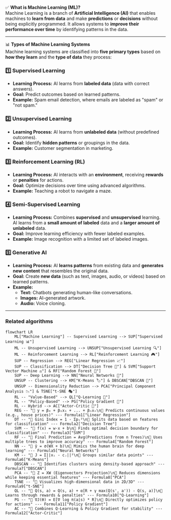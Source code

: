 ✅ **What is Machine Learning (ML)?**  
Machine Learning is a branch of **Artificial Intelligence (AI)** that enables machines to **learn from data** and make **predictions** or **decisions** without being explicitly programmed. It allows systems to **improve their performance over time** by identifying patterns in the data.  

---

📊 **Types of Machine Learning Systems**  
Machine learning systems are classified into **five primary types** based on **how they learn** and the **type of data** they process:

### 1️⃣ **Supervised Learning**  
- **Learning Process:** AI learns from **labeled data** (data with correct answers).  
- **Goal:** Predict outcomes based on learned patterns.  
- **Example:** Spam email detection, where emails are labeled as "spam" or "not spam."  

### 2️⃣ **Unsupervised Learning**  
- **Learning Process:** AI learns from **unlabeled data** (without predefined outcomes).  
- **Goal:** Identify **hidden patterns** or groupings in the data.  
- **Example:** Customer segmentation in marketing.  

### 3️⃣ **Reinforcement Learning (RL)**  
- **Learning Process:** AI interacts with an **environment**, receiving **rewards** or **penalties** for actions.  
- **Goal:** Optimize decisions over time using advanced algorithms.  
- **Example:** Teaching a robot to navigate a maze.  

### 4️⃣ **Semi-Supervised Learning**  
- **Learning Process:** Combines **supervised** and **unsupervised** learning. AI learns from a **small amount of labeled** data and a **larger amount of unlabeled** data.  
- **Goal:** Improve learning efficiency with fewer labeled examples.  
- **Example:** Image recognition with a limited set of labeled images.  

### 5️⃣ **Generative AI**  
- **Learning Process:** AI **learns patterns** from existing data and **generates new content** that resembles the original data.  
- **Goal:** Create **new data** (such as text, images, audio, or videos) based on learned patterns.  
- **Example:**  
   - **Text:** Chatbots generating human-like conversations.  
   - **Images:** AI-generated artwork.  
   - **Audio:** Voice cloning.  

---

### **Related algorithms**
```mermaid
flowchart LR
    ML["Machine Learning"] -- Supervised Learning --> SUP["Supervised Learning 📊"]
    ML -- Unsupervised Learning --> UNSUP["Unsupervised Learning 🔍"]
    ML -- Reinforcement Learning --> RL["Reinforcement Learning 🎮"]
    SUP -- Regression --> REG["Linear Regression 📈"]
    SUP -- Classification --> DT["Decision Tree 🌳"] & SVM["Support Vector Machine ⚖️"] & RF["Random Forest 🌲"]
    SUP -- Deep Learning --> NN["Neural Networks 🧠"]
    UNSUP -- Clustering --> KM["K-Means 🏷️"] & DBSCAN["DBSCAN 🔬"]
    UNSUP -- Dimensionality Reduction --> PCA["Principal Component Analysis 📉"] & TSNE["t-SNE 🎭"]
    RL -- "Value-Based" --> QL["Q-Learning 🎲"]
    RL -- "Policy-Based" --> PG["Policy Gradient 🎯"]
    RL -- Hybrid --> AC["Actor-Critic 🔄"]
    REG -- "🔢 y = β₀ + β₁x₁ + ... + βₙxₙ\n📌 Predicts continuous values (e.g., house prices)" --- Formula1["Linear Regression"]
    DT -- "🔢 Gini Index = 1 - Σpᵢ²\n📌 Splits data based on features for classification" --- Formula2["Decision Tree"]
    SVM -- "🔢 f(x) = w·x + b\n📌 Finds optimal decision boundary for classification" --- Formula3["SVM"]
    RF -- "🔢 Final Prediction = Avg(Predictions from n Trees)\n📌 Uses multiple trees to improve accuracy" --- Formula4["Random Forest"]
    NN -- "🔢 ŷ = σ(WX + b)\n📌 Mimics the human brain for deep learning" --- Formula5["Neural Networks"]
    KM -- "🔢 J = Σ||xᵢ - cⱼ||²\n📌 Groups similar data points" --- Formula6["K-Means"]
    DBSCAN -- "📌 Identifies clusters using density-based approach" --- Formula7["DBSCAN"]
    PCA -- "🔢 Z = XW (Eigenvectors Projection)\n📌 Reduces dimensions while keeping essential features" --- Formula8["PCA"]
    TSNE -- "📌 Visualizes high-dimensional data in 2D/3D" --- Formula9["t-SNE"]
    QL -- "🔢 Q(s, a) = Q(s, a) + α[R + γ max(Q(s', a')) - Q(s, a)]\n📌 Learns through rewards & penalties" --- Formula10["Q-Learning"]
    PG -- "🔢 ∇J(θ) = E[∇ log π(a|s) * R]\n📌 Directly optimizes policy for actions" --- Formula11["Policy Gradient"]
    AC -- "📌 Combines Q-Learning & Policy Gradient for stability" --- Formula12["Actor-Critic"]
```


